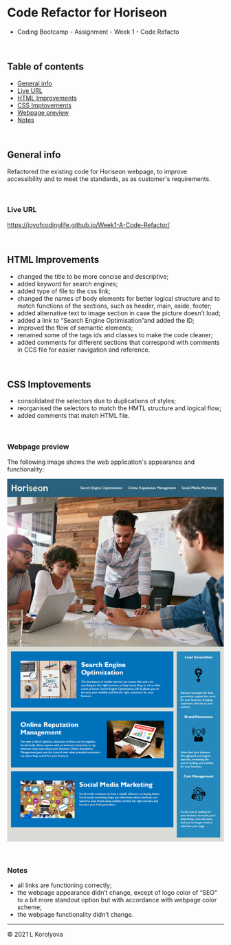 # Code Refactor for Horiseon
* Coding Bootcamp - Assignment - Week 1 - Code Refacto 

<br>

## Table of contents
* [General info](#general-info)
* [Live URL](#live-url)
* [HTML Improvements](#HTML-Improvements)
* [CSS Imptovements](#CSS-Imptovements)
* [Webpage preview](#webpage-preview)
* [Notes](#notes)

<br>

## General info
Refactored the existing code for Horiseon webpage, to improve accessibility and to meet the standards, as  as customer's requirements.

<br>

### Live URL
https://joyofcodinglife.github.io/Week1-A-Code-Refactor/

<br>

## HTML Improvements
- changed the title to be more concise and descriptive;
- added keyword for search engines;
- added type of file to the css link;
- changed the names of body elements for better logical structure and to match functions of the sections, such as header, main, aside, footer;
- added alternative text to image section in case the picture doesn’t load;
- added a link to “Search Engine Optimisation”and added the ID;
- improved the flow of semantic elements;
- renamed some of the tags ids and classes to make the code cleaner;
- added comments for different sections that correspond with comments in CCS file for easier navigation and reference. 

<br>

## CSS Imptovements
- consolidated the selectors due to duplications of styles;
- reorganised the selectors to match the HMTL structure and logical flow;
- added comments that match HTML file.

<br>

### Webpage preview
The following image shows the web application's appearance and functionality:

![The Horiseon webpage includes a navigation bar, a header image,  cards with text and images at the bottom of the page, and side section with list of benefits](./assets/images/horiseon-webpage.png)

<br>

### Notes
- all links are functioning correctly;
- the webpage appearance didn’t change, except of logo color of “SEO” to a bit more standout option but with accordance with webpage color scheme;
- the webpage functionality didn’t change.

---
© 2021 L Korolyova